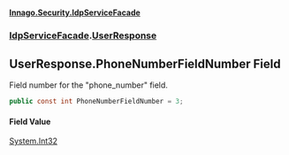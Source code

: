 #### [Innago\.Security\.IdpServiceFacade](../../index.md 'index')
### [IdpServiceFacade](../index.md 'IdpServiceFacade').[UserResponse](index.md 'IdpServiceFacade\.UserResponse')

## UserResponse\.PhoneNumberFieldNumber Field

Field number for the "phone\_number" field\.

```csharp
public const int PhoneNumberFieldNumber = 3;
```

#### Field Value
[System\.Int32](https://learn.microsoft.com/en-us/dotnet/api/system.int32 'System\.Int32')